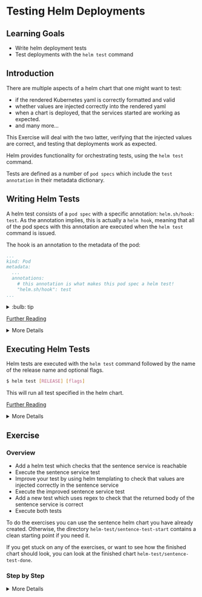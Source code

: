 # Testing Helm Deployments

## Learning Goals

- Write helm deployment tests
- Test deployments with the `helm test` command

## Introduction

There are multiple aspects of a helm chart that one might want to test:

- if the rendered Kubernetes yaml is correctly formatted and valid
- whether values are injected correctly into the rendered yaml
- when a chart is deployed, that the services started are working as expected.
- and many more...

This Exercise will deal with the two latter, verifying that the injected values are correct, and testing that deployments work as expected.

Helm provides functionality for orchestrating tests, using the `helm test` command.

Tests are defined as a number of `pod specs` which include the `test annotation` in their metadata dictionary.

## Writing Helm Tests

A helm test consists of a `pod spec` with a specific annotation: `helm.sh/hook: test`.
As the annotation implies, this is actually a `helm hook`, meaning that all of the pod specs with this annotation are executed when the `helm test` command is issued.

The hook is an annotation to the metadata of the pod:

```yaml
...
kind: Pod
metadata:
  ...
  annotations:
    # this annotation is what makes this pod spec a helm test!
    "helm.sh/hook": test
...
```

<details>
<summary>:bulb: tip</summary>
>Test pod specs can be located anywhere in the in the `<chart>/templates` >directory, though it is convention to place tests in a separate directory >called `tests`, eg. `<chart>/templates/tests`.
</details>

[Further Reading](https://helm.sh/docs/topics/chart_tests/)

<details>
<summary>More Details</summary>

##### Helm Test Template

Below is an example of a complete boilerplate test pod spec:

```yaml
apiVersion: v1
kind: Pod
metadata:
  name: "{{ .Release.Name }}-example-test"
  annotations:
    # this annotation is what makes this pod spec a helm test!
    "helm.sh/hook": test
spec:
  restartPolicy: Never
  containers:
    - name: "{{ .Release.Name }}-example-test"
      image: <container-image>:<tag>
      command: ["example-command", "example-argument"]
```

>:bulb: Note that we set the `restartPolicy` to `Never`.
>If we do not specify a restart policy, Kubernetes will try to be helpful, and will keep restarting our test pods, which will eventually fail the test once it reaches it's timeout.
>Therefore make sure to specify the `restartPolicy`.

You can use all of the functionality of normal pod specs when writing tests.

Here is an example test that will check if the http endpoint of the sentences application responds to requests:

```yaml
apiVersion: v1
kind: Pod
metadata:
  name: "{{ .Release.Name }}-sentence-svc-test"
  annotations:
    # this annotation is what makes this pod spec a helm test!
    "helm.sh/hook": test
spec:
  restartPolicy: Never
  containers:
    - name: "{{ .Release.Name }}-sentence-svc-test"
      image: praqma/network-multitool:minimal
      command: ["curl", "-s", "sentence:8080"]
```

##### command vs. args

When writing helm tests, you are likely to want to override the origin `ENTRYPOINT` or `CMD` defined in the Dockerfile of the image used in the test.
In kubernetes this is done, slightly unintuitively, by using the `command` key of the container spec to define the `ENTRYPOINT`, and the `args` key to define the `CMD` of the container.

An example of overwriting the entrypoint of container:

```yaml
spec:
  containers:
      ...
      command: ["curl", "-s", "sentence:8080"]
```

An example of overwriting both the entrypoint (with `command`) and the cmd (with `args`)

```yaml
spec:
  containers:
      ...
      command: ["curl"]
      args: ["-s", "sentence:8080"]
```

You can of course also use `args` by itself without modifying the `command`.

[Further Reading](https://kubernetes.io/docs/tasks/inject-data-application/define-command-argument-container/)

##### Helm Hooks / Automatically Removing Test Pods

You can use helm hooks in your test pod specs to do useful things.
An example could be to delete pods after they have completed successfully.
This is done with the `helms.sh/hook-delete-policy: hook-succeeded` hook.
The new hook is added to the annotations of the pod spec:

```yaml
apiVersion: v1
kind: Pod
metadata:
  name: "{{ .Release.Name }}-example-test"
  annotations:
    # this annotation is what makes this pod spec a helm test!
    "helm.sh/hook": test
    # we can use this hook to automatically delete the pod
    # after the test has succussfully run, but keep the pod if it fails
    # such that we can inspect why it failed
    "helm.sh/hook-delete-policy": hook-succeeded
```

> Note: With the current version of helm, v3.5.4, when using this hook, pods are deleted immediately, which means that the `helm test --logs <release>` will not print the logs, as the pods are deleted too early.
> This is a [known issue](https://github.com/helm/helm/issues/9098) and will hopefully soon be fixed.


[Further Reading](https://helm.sh/docs/topics/charts_hooks/)

<details>
<summary>:bulb: (Don't Put) Multiple Test-Containers in the same Pod</summary>

>Best practice when writing helm tests is to have each test container in it's own pod, but you can technically add as many containers to your test pods as you want.
>Having multiple containers in the same pod, will mean that the pod will only succeed if all of the containers exit successfully, and the pod will fail if just one of the containers exit unsuccessfully.
>This can be a useful pattern in certain cases, but you should know that if do so, the `helm test --logs` command will not work, as helm will not know which of the containers in the pod to get logs from, and it will be up to you to gather the logs some other way.
>Therefore best practice is to put each test into it's own pod, such that all test logs can be viewed easily.

</details>

</details>

## Executing Helm Tests

Helm tests are executed with the `helm test` command followed by the name of the release name and optional flags.

```sh
$ helm test [RELEASE] [flags]
```

This will run all test specified in the helm chart.

[Further Reading](https://helm.sh/docs/helm/helm_test/)

<details>
<summary>More Details</summary>

##### Viewing Test Logs

The stdout/stderr of the test pods can be conveniently viewed when running tests by using the `--logs` flag on the test command.

```sh
$ helm test --logs [RELEASE]
```

The above command will run all of the tests and print the logs of each of the tests.

##### Waiting for all Chart Resources to be Ready

If you are testing a newly deployed helm release, you might end up with errors because the release have not been completely deployed yet.

To alleviate this we can use the `--wait` flag on the install command to make helm wait for all of the chart resources to be ready before moving to the next command.

```sh
$ helm install --wait [RELEASE] [CHART] && helm test [RELEASE]
```

Hence the above command would first install the chart, then wait for all of the chart resources to be in the ready state, and then run the tests.

</details>

## Exercise

### Overview

- Add a helm test which checks that the sentence service is reachable
- Execute the sentence service test
- Improve your test by using helm templating to check that values are injected correctly in the sentence service
- Execute the improved sentence service test
- Add a new test which uses regex to check that the returned body of the sentence service is correct
- Execute both tests

To do the exercises you can use the sentence helm chart you have already created.
Otherwise, the directory `helm-test/sentence-test-start` contains a clean starting point if you need it.

If you get stuck on any of the exercises, or want to see how the finished chart should look, you can look at the finished chart `helm-test/sentence-test-done`.

### Step by Step

<details>
<summary>More Details</summary>

**Add a helm test which checks that the sentence service is reachable**

Start by adding a `tests` directory to the `templates` directory of your sentences helm chart:

```sh
mkdir sentence-app/templates/tests
```

Create a file in the new tests directory called `sentence-svc-test.yaml`, and add the following podspec to the file:

```yaml
apiVersion: v1
kind: Pod
metadata:
  name: "{{ .Release.Name }}-sentence-svc-test"
  annotations:
    # this annotation is what makes this pod spec a helm test!
    "helm.sh/hook": test
spec:
  restartPolicy: Never
  containers:
    - name: "{{ .Release.Name }}-sentence-svc-test"
      image: praqma/network-multitool:minimal
      command: ["curl", "-s", "sentence:8080"]
```

<details>
      <summary>More details</summary>

This helm test will run a pod with a single container, which will use the curl command to make a HTTP request to the sentence service.
If the curl command receives a 200 response, then the container will exit with code 0, indicating a success.
If the curl command does not receive a 200 response, the container will exit with a code that is greater than 0, indicating a failed test.

Thus we can use this simple test to verify that after we have installed our chart, that our services are actually responding!

</details>

#### * Execute the sentence service test

Now let's execute the new test that we have created.
First we have to deploy the test to the Kubernetes cluster, so that Kubernetes knows what to do when we issue the test command, we can do that by upgrading the existing deployment.
If the chart is not currently installed, you should install it instead of upgrading.

```sh
$ helm upgrade sentences sentence-app
Release "sentences" has been upgraded. Happy Helming!
NAME: sentences
LAST DEPLOYED: Wed Apr 28 08:42:36 2021
NAMESPACE: default
STATUS: deployed
REVISION: 2
```

Verify that all resources are correctly deployed with `kubectl get`.

It is important that all pods are in the `ready` state, since otherwise we might get a false negative when we run the test.

Now execute the test:

```sh
$ helm test sentences
NAME: sentences
LAST DEPLOYED: Wed Apr 28 08:42:36 2021
NAMESPACE: default
STATUS: deployed
REVISION: 2
TEST SUITE:     sentences-sentence-svc-test
Last Started:   Wed Apr 28 08:42:41 2021
Last Completed: Wed Apr 28 08:42:45 2021
Phase:          Succeeded
```

As we can see from the output, the test executed successfully.

We can inspect the test pod:

```sh
$ kubectl get pods
NAME                             READY   STATUS      RESTARTS   AGE
NAME                             READY   STATUS      RESTARTS   AGE
sentence-age-7c948b5d88-vrmbp    1/1     Running     0          3m27s
sentence-name-5687d74d64-mmhzs   1/1     Running     0          3m27s
sentences-668bd45d9-t5gn4        1/1     Running     0          3m27s
sentences-sentence-svc-test      0/1     Completed   0          2m58s

$ kubectl logs sentences-sentence-svc-test
Michael is 17 years
```

Clean up the test pod:

```sh
$ kubectl delete pod sentences-sentece-svc-test
```

#### * Improve your test by using helm templating to check that values are injected correctly in the sentence service

Now let's test the templating functionality of helm.

Change the following lines in your sentence service template `templates/sentences-svc.yaml`:

From:
```yaml
...
metadata:
  ...
  name: sentence
spec:
  ports:
    - port: 8080
      ...
  ...
```
To:
```yaml
...
metadata:
  ...
  name: {{ .Values.sentences.service.name }}
spec:
  ports:
    - port: {{ .Values.sentences.service.port }}
      ...
  ...
```


Next we change the test to use the same service name and port:

Change `templates/tests/sentence-svc-test.yaml` from:
```yaml
...
spec:
  ...
  containers:
    ...
      command: ["curl", "-s", "sentence:8080"]
```

To:
```yaml
...
spec:
  ...
  containers:
    ...
      command: ["curl", "-s", "{{ .Values.sentences.service.name }}:{{ .Values.sentences.service.port }}"]
```

Next we add the service name and port values to the `values.yaml`.
Edit `sentence-app/values.yaml`, and add the `name: sentence` and `port: 9090` values under the sentence service:
```yaml
sentences:
  ...
  service:
    ...
    port: 9090
    name: sentence
```

This change enables us to template the service name and port that the sentence service will use.
The cool thing is that we can use the same templating in our test specification.
This is cool because we can use it to test that the service is actually using the values we have specified.

#### * Execute the improved sentence service test

Upgrade the helm installation like you did before, and run the test the same way as before.

The test should succeed.

Remember to clean up the test pod after the test has run.

#### * Add a new test which uses regex to check that the returned body of the sentence service is correct

Helm test pod specs can contain any container executing arbitrary commands.
Let's try a more elaborate test.
We will use regex to test that the body of the HTTP response follows an exepcted pattern, in order verify that the service is not only responding, but returns the correct result.

The sentence application returns a response that looks like this:
```
Terry is 89 years
```
We can break that into a pattern with four sections: a capitalized name, the word 'is', a number and finally the word 'years'.

We can create a regex statement to match this:
```regex
^[A-Z][a-z]+\ is\ \d+\ years$
```
If you are not sure how regex works, then don't worry, the important part is that this statement will verify that a response from the service follows the pattern outlined above.

We could verify the regex using shell commands, but that can get messy and hard to maintain, so let's use programming language to write our test in.

We have prepared a small golang program that will query the endpoint and very the regex.
The golang code is located in `helm-test/sentence-regex-test/sentence_regex.go`, but the implementation is not important for the purpose of this exercise.
The program will return a exit code 0 if the regex matches, and 1 if it does not.
The program has already been packaged in a [docker image](https://hub.docker.com/r/releasepraqma/sentence-regex-test) so that we can use it a test spec.

We add a new test spec:

Create a new file: `sentence-app/templates/tests/sentence-regex-test.yaml`

And add the code:
```yaml
apiVersion: v1
kind: Pod
metadata:
  name: "{{ .Release.Name }}-sentence-regex-test"
  annotations:
    "helm.sh/hook": test
spec:
  restartPolicy: Never
  containers:
    - name: "{{ .Release.Name }}-sentence-regex-test"
      image: releasepraqma/sentence-regex-test:latest
      args: ["http://{{ .Values.sentences.service.name }}:{{ .Values.sentences.service.port }}"]
```

The above pod spec should look familiar, and the interesting to note is that it uses the image with the regex golang test, and takes the templated endpoint as it's argument.


#### * Execute both tests

Now upgrade the helm chart to install the new test.

Execute the test command.
This time helm will execute both of our tests sequentially:

```sh
$ helm test sentences
NAME: sentences
LAST DEPLOYED: Wed Apr 28 09:30:59 2021
NAMESPACE: default
STATUS: deployed
REVISION: 3
TEST SUITE:     sentences-sentence-regex-test
Last Started:   Wed Apr 28 09:31:08 2021
Last Completed: Wed Apr 28 09:31:13 2021
Phase:          Succeeded
TEST SUITE:     sentences-sentence-svc-test
Last Started:   Wed Apr 28 09:31:13 2021
Last Completed: Wed Apr 28 09:31:14 2021
Phase:          Succeeded

$ kubectl logs sentences-sentence-regex-test
2021/04/28 07:31:13 response: ' Michael is 13 years ' is valid.
```

You can add as many tests as you need to your helm chart, and the `test` command will execute all of them.

</details>
